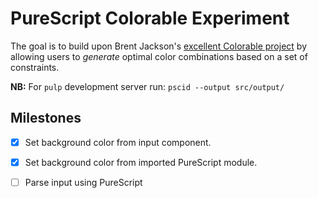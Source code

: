 # PureScript Colorable Experiment

The goal is to build upon Brent Jackson's [excellent Colorable project](http://jxnblk.com/colorable/) by allowing users to _generate_ optimal color combinations based on a set of constraints.

**NB:** For `pulp` development server run: `pscid --output src/output/`

## Milestones

* [X] Set background color from input component.
* [X] Set background color from imported PureScript module.
* [ ] Parse input using PureScript

